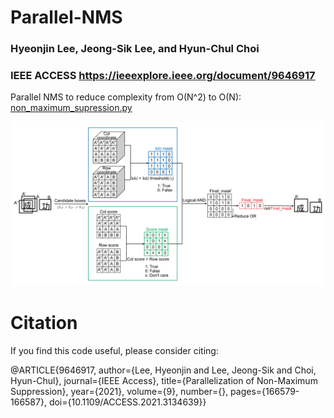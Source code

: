 # Parallel-NMS
### Hyeonjin Lee, Jeong-Sik Lee, and Hyun-Chul Choi
### IEEE ACCESS https://ieeexplore.ieee.org/document/9646917
Parallel NMS to reduce complexity from O(N^2) to O(N): [non_maximum_supression.py](https://github.com/hyeonjinXZ/Parallel-NMS/blob/main/non_maximum_supression.py)

![alt text](https://github.com/hyeonjinXZ/Parallel-NMS/blob/main/parallel_nms.png "Parallel_NMS")

# Citation
If you find this code useful, please consider citing:

@ARTICLE{9646917,
  author={Lee, Hyeonjin and Lee, Jeong-Sik and Choi, Hyun-Chul},
  journal={IEEE Access}, 
  title={Parallelization of Non-Maximum Suppression}, 
  year={2021},
  volume={9},
  number={},
  pages={166579-166587},
  doi={10.1109/ACCESS.2021.3134639}}

